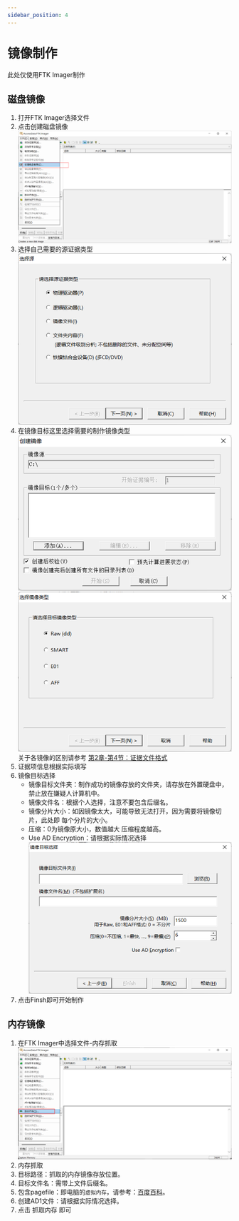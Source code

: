 ```yaml
---
sidebar_position: 4
---
```


# 镜像制作

此处仅使用FTK Imager制作

## 磁盘镜像

1. 打开FTK Imager选择文件
2. 点击创建磁盘镜像
   ![image](./img/QQ%E6%88%AA%E5%9B%BE20220928193501.png)
3. 选择自己需要的源证据类型
   ![image](./img/QQ%E6%88%AA%E5%9B%BE20220928195359.png)
4. 在镜像目标这里选择需要的制作镜像类型
   ![image](./img/QQ%E6%88%AA%E5%9B%BE20220928193826.png)
   ![image](./img/QQ%E6%88%AA%E5%9B%BE20220928193927.png)
   关于各镜像的区别请参考 [第2章-第4节：证据文件格式](https://www.forensics-wiki.com/取证基础/第5节：镜像制作/md/forensics/第4节：证据文件格式)
5. 证据项信息根据实际填写
6. 镜像目标选择
   - 镜像目标文件夹：制作成功的镜像存放的文件夹，请存放在外置硬盘中，禁止放在嫌疑人计算机中。
   - 镜像文件名：根据个人选择，注意不要包含后缀名。
   - 镜像分片大小：如因镜像太大，可能导致无法打开，因为需要将镜像切片，此处即 每个分片的大小。
   - 压缩：0为镜像原大小，数值越大 压缩程度越高。
   - Use AD Encryption：请根据实际情况选择
     ![image](./img/QQ%E6%88%AA%E5%9B%BE20220928194134.png)
7. 点击Finsh即可开始制作

## 内存镜像

1. 在FTK Imager中选择文件-内存抓取
   ![image](./img/QQ%E6%88%AA%E5%9B%BE20220928194814.png)
2. 内存抓取
3. 目标路径：抓取的内存镜像存放位置。
4. 目标文件名：需带上文件后缀名。
5. 包含pagefile：即电脑的`虚拟内存`，请参考：[百度百科](https://baike.baidu.com/item/pagefile.sys/460068?fr=aladdin)。
6. 创建AD1文件：请根据实际情况选择。
7. 点击 抓取内存 即可